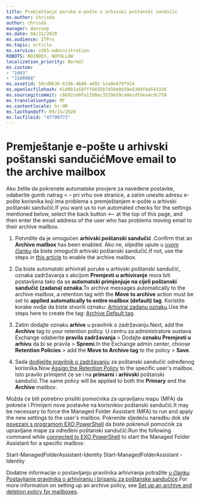 ```yaml
---
title: Premještanje poruka e-pošte u arhivski poštanski sandučić
ms.author: chrisda
author: chrisda
manager: dansimp
ms.date: 04/21/2020
ms.audience: ITPro
ms.topic: article
ms.service: o365-administration
ROBOTS: NOINDEX, NOFOLLOW
localization_priority: Normal
ms.custom:
- "1083"
- "3100008"
ms.assetid: 59cd8630-6196-4680-ad92-1ce0e479f924
ms.openlocfilehash: 61d0b1a58fff6655b745bb9d39e8384f0a543336
ms.sourcegitcommit: c6692ce0fa1358ec3529e59ca0ecdfdea4cdc759
ms.translationtype: MT
ms.contentlocale: hr-HR
ms.lasthandoff: 09/15/2020
ms.locfileid: "47799772"
---
```

# <a name="move-email-to-the-archive-mailbox"></a><span data-ttu-id="b94b4-102">Premještanje e-pošte u arhivski poštanski sandučić</span><span class="sxs-lookup"><span data-stu-id="b94b4-102">Move email to the archive mailbox</span></span>

<span data-ttu-id="b94b4-103">Ako želite da pokrenete automatske provjere za navedene postavke, odaberite gumb natrag < – pri vrhu ove stranice, a zatim unesite adresu e-pošte korisnika koji ima problema s premještanjem e-pošte u arhivski poštanski sandučić.</span><span class="sxs-lookup"><span data-stu-id="b94b4-103">If you want us to run automated checks for the settings mentioned below, select the back button <-- at the top of this page, and then enter the email address of the user who has problems moving email to their archive mailbox.</span></span>

1. <span data-ttu-id="b94b4-104">Potvrdite da je omogućen **arhivski poštanski sandučić** .</span><span class="sxs-lookup"><span data-stu-id="b94b4-104">Confirm that an **Archive mailbox** has been enabled.</span></span> <span data-ttu-id="b94b4-105">Ako ne, slijedite upute u [ovom članku](https://docs.microsoft.com/microsoft-365/compliance/enable-archive-mailboxes) da biste omogućili arhivski poštanski sandučić.</span><span class="sxs-lookup"><span data-stu-id="b94b4-105">If not, use the steps in [this article](https://docs.microsoft.com/microsoft-365/compliance/enable-archive-mailboxes) to enable the archive mailbox.</span></span>

2. <span data-ttu-id="b94b4-106">Da biste automatski arhivirali poruke u arhivski poštanski sandučić, oznaka zadržavanja s akcijom **Premjesti u arhiviranje** mora biti postavljena tako da se **automatski primjenjuje na cijeli poštanski sandučić (zadana) oznaka**.</span><span class="sxs-lookup"><span data-stu-id="b94b4-106">To archive messages automatically to the archive mailbox, a retention tag with the **Move to archive** action must be set to **applied automatically to entire mailbox (default) tag**.</span></span> <span data-ttu-id="b94b4-107">Koristite korake ovdje da biste stvorili oznaku: [Arhiviraj zadanu oznaku](https://docs.microsoft.com/microsoft-365/compliance/set-up-an-archive-and-deletion-policy-for-mailboxes#create-a-custom-archive-default-policy-tag).</span><span class="sxs-lookup"><span data-stu-id="b94b4-107">Use the steps here to create the tag: [Archive Default tag](https://docs.microsoft.com/microsoft-365/compliance/set-up-an-archive-and-deletion-policy-for-mailboxes#create-a-custom-archive-default-policy-tag).</span></span>

3. <span data-ttu-id="b94b4-108">Zatim dodajte oznaku **arhive** u pravilnik o zadržavanju.</span><span class="sxs-lookup"><span data-stu-id="b94b4-108">Next, add the **Archive** tag to your retention policy.</span></span> <span data-ttu-id="b94b4-109">U centru za administratore sustava Exchange odaberite **pravila zadržavanja** > Dodajte **oznaku Premjesti u arhivu** da bi se pravila > **Spremi**.</span><span class="sxs-lookup"><span data-stu-id="b94b4-109">In the Exchange admin center, choose **Retention Policies** > add the **Move to Archive tag** to the policy > **Save**.</span></span>

4. <span data-ttu-id="b94b4-110">Sada [dodijelite pravilnik o zadržavanju](https://docs.microsoft.com/exchange/security-and-compliance/messaging-records-management/apply-retention-policy) za poštanski sandučić određenog korisnika.</span><span class="sxs-lookup"><span data-stu-id="b94b4-110">Now [Assign the Retention Policy](https://docs.microsoft.com/exchange/security-and-compliance/messaging-records-management/apply-retention-policy) to the specific user's mailbox.</span></span> <span data-ttu-id="b94b4-111">Isto pravilo primijenit će se i na **primarni** i **arhivski** poštanski sandučić.</span><span class="sxs-lookup"><span data-stu-id="b94b4-111">The same policy will be applied to both the **Primary** and the **Archive** mailbox.</span></span>

<span data-ttu-id="b94b4-112">Možda će biti potrebno prisiliti pomoćnika za upravljanu mapu (MFA) da pokreće i Primijeni nove postavke na korisnikov poštanski sandučić.</span><span class="sxs-lookup"><span data-stu-id="b94b4-112">It may be necessary to force the Managed Folder Assistant (MFA) to run and apply the new settings to the user's mailbox.</span></span> <span data-ttu-id="b94b4-113">Pokrenite sljedeću naredbu dok ste [povezani s programom EXO PowerShell](https://docs.microsoft.com/powershell/exchange/exchange-online/connect-to-exchange-online-powershell/connect-to-exchange-online-powershell?view=exchange-ps) da biste pokrenuli pomoćnik za upravljane mape za određeni poštanski sandučić:</span><span class="sxs-lookup"><span data-stu-id="b94b4-113">Run the following command while [connected to EXO PowerShell](https://docs.microsoft.com/powershell/exchange/exchange-online/connect-to-exchange-online-powershell/connect-to-exchange-online-powershell?view=exchange-ps) to start the Managed Folder Assistant for a specific mailbox:</span></span>
  
<span data-ttu-id="b94b4-114">Start-ManagedFolderAssistant-Identity <name of the mailbox></span><span class="sxs-lookup"><span data-stu-id="b94b4-114">Start-ManagedFolderAssistant -Identity <name of the mailbox></span></span>

<span data-ttu-id="b94b4-115">Dodatne informacije o postavljanju pravilnika arhiviranja potražite [u članku Postavljanje pravilnika o arhiviranju i brisanju za poštanske sandučiće](https://docs.microsoft.com/microsoft-365/compliance/set-up-an-archive-and-deletion-policy-for-mailboxes#step-1-enable-archive-mailboxes-for-users).</span><span class="sxs-lookup"><span data-stu-id="b94b4-115">For more information on setting up an archive policy, see [Set up an archive and deletion policy for mailboxes](https://docs.microsoft.com/microsoft-365/compliance/set-up-an-archive-and-deletion-policy-for-mailboxes#step-1-enable-archive-mailboxes-for-users).</span></span>
  